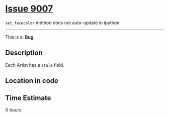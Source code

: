 # [Issue 9007](https://github.com/matplotlib/matplotlib/issues/9007)

`set_facecolor` method does not auto-update in ipython

----------------------------------------------------

This is a: **Bug**.

## Description

Each Artist has a `stale` field.

## Location in code

## Time Estimate
X hours
